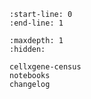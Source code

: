```{include} ../README.md
:start-line: 0
:end-line: 1
```

```{toctree}
:maxdepth: 1
:hidden:

cellxgene-census
notebooks
changelog
```
